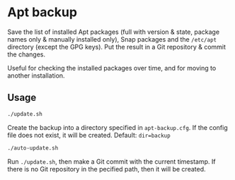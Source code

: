 # Apt backup

Save the list of installed Apt packages (full with version & state, package names only & manually installed only), Snap packages and the `/etc/apt` directory (except the GPG keys). Put the result in a Git repository & commit the changes.

Useful for checking the installed packages over time, and for moving to another installation.

## Usage

```bash
./update.sh
```

Create the backup into a directory specified in `apt-backup.cfg`. If the config file does not exist, it will be created. Default: `dir=backup`

```bash
./auto-update.sh
```

Run `./update.sh`, then make a Git commit with the current timestamp. If there is no Git repository in the pecified path, then it will be created.
